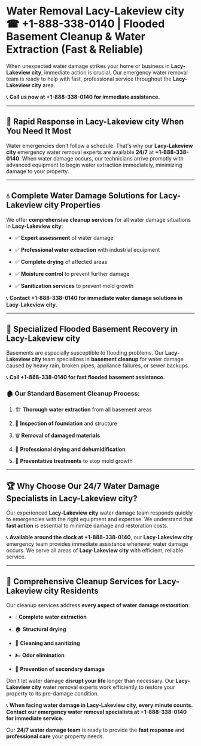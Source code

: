 # Water Removal Lacy-Lakeview city ☎ +1-888-338-0140 | Flooded Basement Cleanup & Water Extraction (Fast & Reliable)

When unexpected water damage strikes your home or business in **Lacy-Lakeview city**, immediate action is crucial. Our emergency water removal team is ready to help with fast, professional service throughout the **Lacy-Lakeview city** area. 

📞 **Call us now at +1-888-338-0140 for immediate assistance.**
---
## 🚀 Rapid Response in Lacy-Lakeview city When You Need It Most
Water emergencies don't follow a schedule. That's why our **Lacy-Lakeview city** emergency water removal experts are available **24/7** at **+1-888-338-0140**. When water damage occurs, our technicians arrive promptly with advanced equipment to begin water extraction immediately, minimizing damage to your property.
---
## 💧 Complete Water Damage Solutions for Lacy-Lakeview city Properties
We offer **comprehensive cleanup services** for all water damage situations in **Lacy-Lakeview city**:
- ✅ **Expert assessment** of water damage  
- ✅ **Professional water extraction** with industrial equipment  
- ✅ **Complete drying** of affected areas  
- ✅ **Moisture control** to prevent further damage  
- ✅ **Sanitization services** to prevent mold growth  
📞 **Contact +1-888-338-0140 for immediate water damage solutions in Lacy-Lakeview city.**
---
## 🌊 Specialized Flooded Basement Recovery in Lacy-Lakeview city
Basements are especially susceptible to flooding problems. Our **Lacy-Lakeview city** team specializes in **basement cleanup** for water damage caused by heavy rain, broken pipes, appliance failures, or sewer backups. 
📞 **Call +1-888-338-0140 for fast flooded basement assistance.**
### 🏚️ Our Standard Basement Cleanup Process:
1. 🏗️ **Thorough water extraction** from all basement areas  
2. 🔎 **Inspection of foundation** and structure  
3. 🗑️ **Removal of damaged materials**  
4. 💨 **Professional drying and dehumidification**  
5. 🚫 **Preventative treatments** to stop mold growth  
---
## 🏆 Why Choose Our 24/7 Water Damage Specialists in Lacy-Lakeview city?
Our experienced **Lacy-Lakeview city** water damage team responds quickly to emergencies with the right equipment and expertise. We understand that **fast action** is essential to minimize damage and restoration costs.
📞 **Available around the clock at +1-888-338-0140**, our **Lacy-Lakeview city** emergency team provides immediate assistance whenever water damage occurs. We serve all areas of **Lacy-Lakeview city** with efficient, reliable service.
---
## 🧹 Comprehensive Cleanup Services for Lacy-Lakeview city Residents
Our cleanup services address **every aspect of water damage restoration**:
- 💧 **Complete water extraction**  
- 🏠 **Structural drying**  
- 🧼 **Cleaning and sanitizing**  
- 🌬️ **Odor elimination**  
- 🚫 **Prevention of secondary damage**  
Don't let water damage **disrupt your life** longer than necessary. Our **Lacy-Lakeview city** water removal experts work efficiently to restore your property to its pre-damage condition.
📞 **When facing water damage in Lacy-Lakeview city, every minute counts. Contact our emergency water removal specialists at +1-888-338-0140 for immediate service.**
Our **24/7 water damage team** is ready to provide the **fast response** and **professional care** your property needs.
